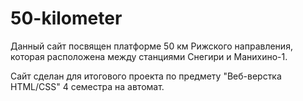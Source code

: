 # 50-kilometer

Данный сайт посвящен платформе 50 км Рижского направления, которая расположена между станциями Снегири и Манихино-1.

Сайт сделан для итогового проекта по предмету "Веб-верстка HTML/CSS" 4 семестра на автомат.
